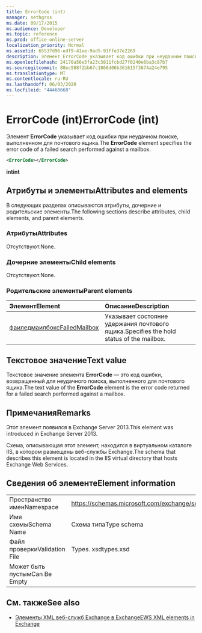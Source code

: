 ```yaml
---
title: ErrorCode (int)
manager: sethgros
ms.date: 09/17/2015
ms.audience: Developer
ms.topic: reference
ms.prod: office-online-server
localization_priority: Normal
ms.assetid: 65537d96-edf9-41ee-9ad5-91ffe37e2269
description: Элемент ErrorCode указывает код ошибки при неудачном поиске, выполненном для почтового ящика.
ms.openlocfilehash: 24170a56e5fa23c3811fcbd27f0240e6ba3c87b7
ms.sourcegitcommit: 88ec988f2bb67c1866d06b361615f3674a24e795
ms.translationtype: MT
ms.contentlocale: ru-RU
ms.lasthandoff: 06/03/2020
ms.locfileid: "44460668"
---
```

# <a name="errorcode-int"></a><span data-ttu-id="d065c-103">ErrorCode (int)</span><span class="sxs-lookup"><span data-stu-id="d065c-103">ErrorCode (int)</span></span>

<span data-ttu-id="d065c-104">Элемент **ErrorCode** указывает код ошибки при неудачном поиске, выполненном для почтового ящика.</span><span class="sxs-lookup"><span data-stu-id="d065c-104">The **ErrorCode** element specifies the error code of a failed search performed against a mailbox.</span></span> 
  
```XML
<ErrorCode></ErrorCode>
```

 <span data-ttu-id="d065c-105">**int**</span><span class="sxs-lookup"><span data-stu-id="d065c-105">**int**</span></span>
## <a name="attributes-and-elements"></a><span data-ttu-id="d065c-106">Атрибуты и элементы</span><span class="sxs-lookup"><span data-stu-id="d065c-106">Attributes and elements</span></span>

<span data-ttu-id="d065c-107">В следующих разделах описываются атрибуты, дочерние и родительские элементы.</span><span class="sxs-lookup"><span data-stu-id="d065c-107">The following sections describe attributes, child elements, and parent elements.</span></span>
  
### <a name="attributes"></a><span data-ttu-id="d065c-108">Атрибуты</span><span class="sxs-lookup"><span data-stu-id="d065c-108">Attributes</span></span>

<span data-ttu-id="d065c-109">Отсутствуют.</span><span class="sxs-lookup"><span data-stu-id="d065c-109">None.</span></span>
  
### <a name="child-elements"></a><span data-ttu-id="d065c-110">Дочерние элементы</span><span class="sxs-lookup"><span data-stu-id="d065c-110">Child elements</span></span>

<span data-ttu-id="d065c-111">Отсутствуют.</span><span class="sxs-lookup"><span data-stu-id="d065c-111">None.</span></span>
  
### <a name="parent-elements"></a><span data-ttu-id="d065c-112">Родительские элементы</span><span class="sxs-lookup"><span data-stu-id="d065c-112">Parent elements</span></span>

|<span data-ttu-id="d065c-113">**Элемент**</span><span class="sxs-lookup"><span data-stu-id="d065c-113">**Element**</span></span>|<span data-ttu-id="d065c-114">**Описание**</span><span class="sxs-lookup"><span data-stu-id="d065c-114">**Description**</span></span>|
|:-----|:-----|
|[<span data-ttu-id="d065c-115">фаиледмаилбокс</span><span class="sxs-lookup"><span data-stu-id="d065c-115">FailedMailbox</span></span>](failedmailbox.md) <br/> |<span data-ttu-id="d065c-116">Указывает состояние удержания почтового ящика.</span><span class="sxs-lookup"><span data-stu-id="d065c-116">Specifies the hold status of the mailbox.</span></span>  <br/> |
   
## <a name="text-value"></a><span data-ttu-id="d065c-117">Текстовое значение</span><span class="sxs-lookup"><span data-stu-id="d065c-117">Text value</span></span>

<span data-ttu-id="d065c-118">Текстовое значение элемента **ErrorCode** — это код ошибки, возвращенный для неудачного поиска, выполненного для почтового ящика.</span><span class="sxs-lookup"><span data-stu-id="d065c-118">The text value of the **ErrorCode** element is the error code returned for a failed search performed against a mailbox.</span></span> 
  
## <a name="remarks"></a><span data-ttu-id="d065c-119">Примечания</span><span class="sxs-lookup"><span data-stu-id="d065c-119">Remarks</span></span>

<span data-ttu-id="d065c-120">Этот элемент появился в Exchange Server 2013.</span><span class="sxs-lookup"><span data-stu-id="d065c-120">This element was introduced in Exchange Server 2013.</span></span>
  
<span data-ttu-id="d065c-121">Схема, описывающая этот элемент, находится в виртуальном каталоге IIS, в котором размещены веб-службы Exchange.</span><span class="sxs-lookup"><span data-stu-id="d065c-121">The schema that describes this element is located in the IIS virtual directory that hosts Exchange Web Services.</span></span>
  
## <a name="element-information"></a><span data-ttu-id="d065c-122">Сведения об элементе</span><span class="sxs-lookup"><span data-stu-id="d065c-122">Element information</span></span>

|||
|:-----|:-----|
|<span data-ttu-id="d065c-123">Пространство имен</span><span class="sxs-lookup"><span data-stu-id="d065c-123">Namespace</span></span>  <br/> |https://schemas.microsoft.com/exchange/services/2006/types  <br/> |
|<span data-ttu-id="d065c-124">Имя схемы</span><span class="sxs-lookup"><span data-stu-id="d065c-124">Schema Name</span></span>  <br/> |<span data-ttu-id="d065c-125">Схема типа</span><span class="sxs-lookup"><span data-stu-id="d065c-125">Type schema</span></span>  <br/> |
|<span data-ttu-id="d065c-126">Файл проверки</span><span class="sxs-lookup"><span data-stu-id="d065c-126">Validation File</span></span>  <br/> |<span data-ttu-id="d065c-127">Types. xsd</span><span class="sxs-lookup"><span data-stu-id="d065c-127">types.xsd</span></span>  <br/> |
|<span data-ttu-id="d065c-128">Может быть пустым</span><span class="sxs-lookup"><span data-stu-id="d065c-128">Can Be Empty</span></span>  <br/> ||
   
## <a name="see-also"></a><span data-ttu-id="d065c-129">См. также</span><span class="sxs-lookup"><span data-stu-id="d065c-129">See also</span></span>



- [<span data-ttu-id="d065c-130">Элементы XML веб-служб Exchange в Exchange</span><span class="sxs-lookup"><span data-stu-id="d065c-130">EWS XML elements in Exchange</span></span>](ews-xml-elements-in-exchange.md)


